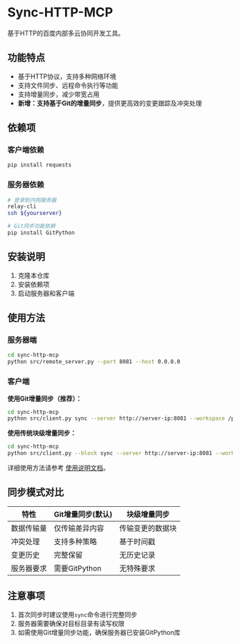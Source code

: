 # Sync-HTTP-MCP

基于HTTP的百度内部多云协同开发工具。

## 功能特点

- 基于HTTP协议，支持多种网络环境
- 支持文件同步、远程命令执行等功能
- 支持增量同步，减少带宽占用
- **新增：支持基于Git的增量同步**，提供更高效的变更跟踪及冲突处理

## 依赖项

### 客户端依赖

```bash
pip install requests
```

### 服务器依赖

```bash
# 登录到内网服务器
relay-cli
ssh ${yourserver}

# Git同步功能依赖
pip install GitPython
```

## 安装说明

1. 克隆本仓库
2. 安装依赖项
3. 启动服务器和客户端

## 使用方法

### 服务器端

```bash
cd sync-http-mcp
python src/remote_server.py --port 8081 --host 0.0.0.0
```

### 客户端

**使用Git增量同步（推荐）：**

```bash
cd sync-http-mcp
python src/client.py sync --server http://server-ip:8081 --workspace /path/to/local/workspace
```

**使用传统块级增量同步：**

```bash
cd sync-http-mcp
python src/client.py --block sync --server http://server-ip:8081 --workspace /path/to/local/workspace
```

详细使用方法请参考 [使用说明文档](docs/USAGE.md)。

## 同步模式对比

| 特性 | Git增量同步(默认) | 块级增量同步 |
|------|--------------|-------------|
| 数据传输量 | 仅传输差异内容 | 传输变更的数据块 |
| 冲突处理 | 支持多种策略 | 基于时间戳 |
| 变更历史 | 完整保留 | 无历史记录 |
| 服务器要求 | 需要GitPython | 无特殊要求 |

## 注意事项

1. 首次同步时建议使用`sync`命令进行完整同步
2. 服务器需要确保对目标目录有读写权限
3. 如需使用Git增量同步功能，确保服务器已安装GitPython库